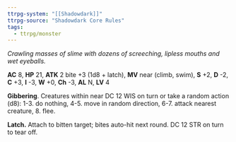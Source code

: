 ```yaml
---
ttrpg-system: "[[Shadowdark]]"
ttrpg-source: "Shadowdark Core Rules"
tags:
  - ttrpg/monster
---
```


_Crawling masses of slime with dozens of screeching, lipless mouths and wet eyeballs._

**AC** 8, **HP** 21, **ATK** 2 bite +3 (1d8 + latch), **MV** near (climb, swim), **S** +2, **D** -2, **C** +3, **I** -3, **W** +0, **Ch** -3, **AL** N, **LV** 4

**Gibbering**. Creatures within near DC 12 WIS on turn or take a random action (d8): 1-3. do nothing, 4-5. move in random direction, 6-7. attack nearest creature, 8. flee. 

**Latch.** Attach to bitten target; bites auto-hit next round. DC 12 STR on turn to tear off.

